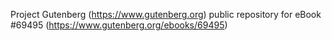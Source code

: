 Project Gutenberg (https://www.gutenberg.org) public repository for
eBook #69495 (https://www.gutenberg.org/ebooks/69495)
